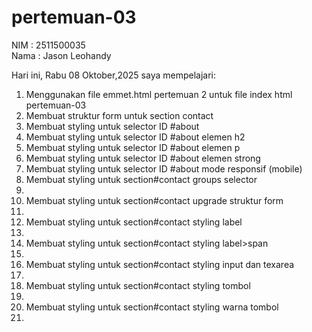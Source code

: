 # pertemuan-03
NIM : 2511500035<br>
Nama : Jason Leohandy

Hari ini, Rabu 08 Oktober,2025 saya mempelajari:
<ol>
 <li>Menggunakan file emmet.html pertemuan 2 untuk file index html pertemuan-03</li>
 <li>Membuat struktur form untuk section contact</li>
 <li>Membuat styling untuk selector ID #about</li>
 <li>Membuat styling untuk selector ID #about elemen h2</li>
 <li>Membuat styling untuk selector ID #about elemen p</li>
 <li>Membuat styling untuk selector ID #about elemen strong</li>
 <li>Membuat styling untuk selector ID #about mode responsif (mobile)</li>
 <li>Membuat styling untuk section#contact groups selector<li>
 <li>Membuat styling untuk section#contact upgrade struktur form<li>
 <li>Membuat styling untuk section#contact styling label<li>
  <li>Membuat styling untuk section#contact styling label>span<li>
  <li>Membuat styling untuk section#contact styling input dan texarea <li>
 <li>Membuat styling untuk section#contact styling tombol<li>
  <li>Membuat styling untuk section#contact styling warna tombol<li>
</ol>